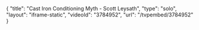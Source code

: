 {
    "title": "Cast Iron Conditioning Myth - Scott Leysath",
    "type": "solo",
    "layout": "iframe-static",
    "videoId": "3784952",
    "url": "\/tvpembed\/3784952"
}